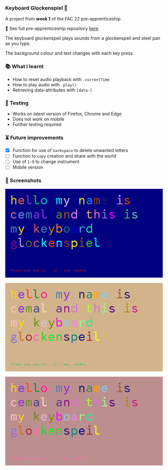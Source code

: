 ### Keyboard Glockenspiel 🎹

A project from **week 1** of the FAC 22 pre-apprenticeship. 

💾 See full pre-apprenticeship repository [here](https://github.com/cemalokten/fac-pre-apprenticeship). 

The keyboard glockenspeil plays sounds from a glockenspeil and steel pan as you type. 

The background colour and text changes with each key press. 

### 📚 What I learnt
- How to reset audio playback with `.currentTime`
- How to play audio with `.play()`
- Retrieving data-attributes with `[data-]`

### 🦺 Testing
- Works on latest version of Firefox, Chrome and Edge
- Does not work on mobile
- Further testing required

### ⏳ Future improvements
- [x] Function for use of `backspace` to delete unwanted letters
- [ ] Function to `copy` creation and share with the world
- [ ] Use of `1-9` to change instrument
- [ ] Mobile version

### 👀 Screenshots

![Keyboard Glockenspiel](images/keyboard-glockenspiel-0.png)

![Keyboard Glockenspiel](images/keyboard-glockenspiel-1.png)

![Keyboard Glockenspiel](images/keyboard-glockenspiel-2.png)